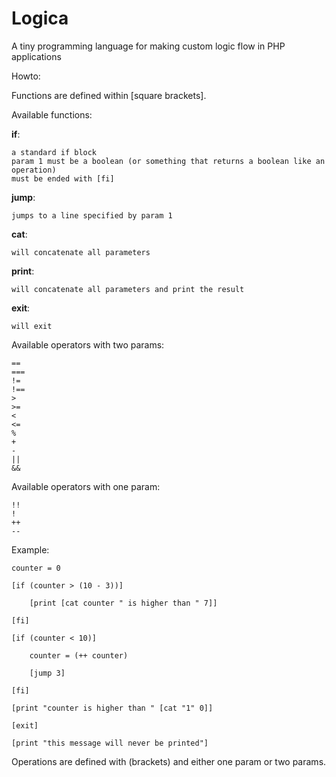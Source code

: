 # Logica
A tiny programming language for making custom logic flow in PHP applications

Howto:

Functions are defined within [square brackets].

Available functions:

**if**:
```
a standard if block
param 1 must be a boolean (or something that returns a boolean like an operation)
must be ended with [fi]
```

**jump**:
```
jumps to a line specified by param 1
```

**cat**:
```
will concatenate all parameters
```

**print**:
```
will concatenate all parameters and print the result
```

**exit**:
```
will exit
```

Available operators with two params:
```
==
===
!=
!==
>
>=
<
<=
%
+
-
||
&&
```

Available operators with one param:
```
!!
!
++
--
```

Example:

```
counter = 0

[if (counter > (10 - 3))]

    [print [cat counter " is higher than " 7]]

[fi]

[if (counter < 10)]

    counter = (++ counter)

    [jump 3]

[fi]

[print "counter is higher than " [cat "1" 0]]

[exit]

[print "this message will never be printed"]
```
Operations are defined with (brackets) and either one param or two params.
